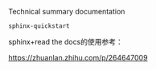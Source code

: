 Technical summary documentation

```
sphinx-quickstart
```


sphinx+read the docs的使用参考：

https://zhuanlan.zhihu.com/p/264647009